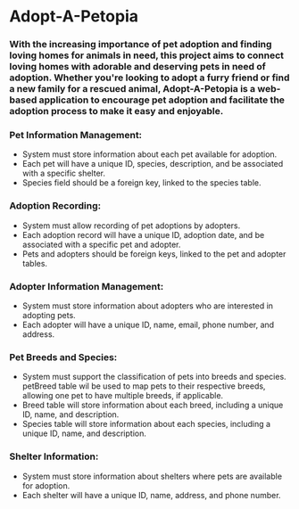 # Adopt-A-Petopia

### With the increasing importance of pet adoption and finding loving homes for animals in need, this project aims to connect loving homes with adorable and deserving pets in need of adoption. Whether you're looking to adopt a furry friend or find a new family for a rescued animal, Adopt-A-Petopia is a web-based application to encourage pet adoption and facilitate the adoption process to make it easy and enjoyable.

### Pet Information Management:
* System must store information about each pet available for adoption.
* Each pet will have a unique ID, species, description, and be associated with a specific shelter.
* Species field should be a foreign key, linked to the species table.

### Adoption Recording:
* System must allow recording of pet adoptions by adopters.
* Each adoption record will have a unique ID, adoption date, and be associated with a specific pet and adopter.
* Pets and adopters should be foreign keys, linked to the pet and adopter tables.

### Adopter Information Management:
* System must store information about adopters who are interested in adopting pets.
* Each adopter will have a unique ID, name, email, phone number, and address.

### Pet Breeds and Species:
* System must support the classification of pets into breeds and species.
petBreed table wil be used to map pets to their respective breeds, allowing one pet to have multiple breeds, if applicable.
* Breed table will store information about each breed, including a unique ID, name, and description.
* Species table will store information about each species, including a unique ID, name, and description.

### Shelter Information:
* System must store information about shelters where pets are available for adoption.
* Each shelter will have a unique ID, name, address, and phone number.
